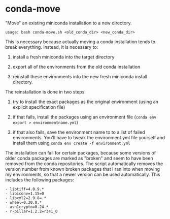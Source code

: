 # conda-move

"Move" an existing miniconda installation to a new directory.

 	usage: bash conda-move.sh <old_conda_dir> <new_conda_dir>

This is necessary because actually moving a conda installation tends to break
everything. Instead, it is necessary to:

1) install a fresh miniconda into the target directory

2) export all of the environments from the old conda installation

3) reinstall these environments into the new fresh miniconda install directory.

The reinstallation is done in two steps:

1) try to install the exact packages as the original environment (using an
explicit specification file)

2) if that fails, install the packages using an environment file (`conda env export > environmentname.yml`)

3) if that also fails, save the environment name to to a list of failed environments. You'll have to tweak the environment.yml file yourself and install them using `conda env create -f environment.yml`

The installation can fail for certain packages, because some versions of older
conda packages are marked as "broken" and seem to have been removed from the
conda repositories. The script automatically removes the version number from
known broken packages that I ran into when moving my environments, so that a
newer version can be used automatically. This includes the following packages:

	- libtiff=4.0.9.*
	- libiconv=1.15=0
	- libxml2=2.9.8=.*
	- wheel=0.30.0.*
	- asn1crypto=0.24.*
	- r-pillar=1.2.2=r341_0
